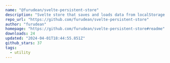 ```yaml
---
name: "@furudean/svelte-persistent-store"
description: "Svelte store that saves and loads data from localStorage or sessionStorage"
repo_url: "https://github.com/furudean/svelte-persistent-store"
author: "furudean"
homepage: "https://github.com/furudean/svelte-persistent-store#readme"
downloads: 24
updated: "2024-04-01T18:44:55.851Z"
github_stars: 37
tags: 
  - utility
---
```

